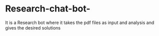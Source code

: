 # Research-chat-bot-
It is a Research bot where it takes the pdf files as input and analysis and gives the desired solutions
